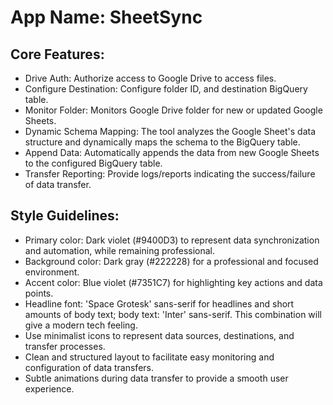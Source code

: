 # **App Name**: SheetSync

## Core Features:

- Drive Auth: Authorize access to Google Drive to access files.
- Configure Destination: Configure folder ID, and destination BigQuery table.
- Monitor Folder: Monitors Google Drive folder for new or updated Google Sheets.
- Dynamic Schema Mapping: The tool analyzes the Google Sheet's data structure and dynamically maps the schema to the BigQuery table.
- Append Data: Automatically appends the data from new Google Sheets to the configured BigQuery table.
- Transfer Reporting: Provide logs/reports indicating the success/failure of data transfer.

## Style Guidelines:

- Primary color: Dark violet (#9400D3) to represent data synchronization and automation, while remaining professional.
- Background color: Dark gray (#222228) for a professional and focused environment.
- Accent color: Blue violet (#7351C7) for highlighting key actions and data points.
- Headline font: 'Space Grotesk' sans-serif for headlines and short amounts of body text; body text: 'Inter' sans-serif. This combination will give a modern tech feeling.
- Use minimalist icons to represent data sources, destinations, and transfer processes.
- Clean and structured layout to facilitate easy monitoring and configuration of data transfers.
- Subtle animations during data transfer to provide a smooth user experience.